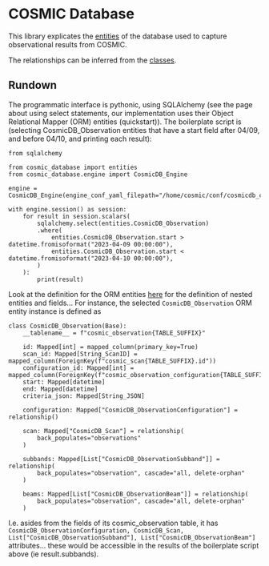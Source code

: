 # COSMIC Database

This library explicates the [entities](./docs/tables.md) of the database used to capture observational results from COSMIC.

The relationships can be inferred from the [classes](./docs/classes.md).

## Rundown

The programmatic interface is pythonic, using SQLAlchemy (see the page about using select statements, our implementation uses their Object Relational Mapper (ORM) entities (quickstart)).
The boilerplate script is (selecting CosmicDB_Observation entities that have a start field after 04/09, and before 04/10, and printing each result):

```
from sqlalchemy

from cosmic_database import entities
from cosmic_database.engine import CosmicDB_Engine

engine = CosmicDB_Engine(engine_conf_yaml_filepath="/home/cosmic/conf/cosmicdb_conf.yaml")

with engine.session() as session:
    for result in session.scalars(
        sqlalchemy.select(entities.CosmicDB_Observation)
        .where(
            entities.CosmicDB_Observation.start > datetime.fromisoformat("2023-04-09 00:00:00"),
            entities.CosmicDB_Observation.start < datetime.fromisoformat("2023-04-10 00:00:00"),
        )
    ):
        print(result)
```

Look at the definition for the ORM entities [here](./src/cosmic_database/entities.py) for the definition of nested entities and fields... For instance, the selected `CosmicDB_Observation` ORM entity instance is defined as

```
class CosmicDB_Observation(Base):
    __tablename__ = f"cosmic_observation{TABLE_SUFFIX}"

    id: Mapped[int] = mapped_column(primary_key=True)
    scan_id: Mapped[String_ScanID] = mapped_column(ForeignKey(f"cosmic_scan{TABLE_SUFFIX}.id"))
    configuration_id: Mapped[int] = mapped_column(ForeignKey(f"cosmic_observation_configuration{TABLE_SUFFIX}.id"))
    start: Mapped[datetime]
    end: Mapped[datetime]
    criteria_json: Mapped[String_JSON]

    configuration: Mapped["CosmicDB_ObservationConfiguration"] = relationship()

    scan: Mapped["CosmicDB_Scan"] = relationship(
        back_populates="observations"
    )

    subbands: Mapped[List["CosmicDB_ObservationSubband"]] = relationship(
        back_populates="observation", cascade="all, delete-orphan"
    )

    beams: Mapped[List["CosmicDB_ObservationBeam"]] = relationship(
        back_populates="observation", cascade="all, delete-orphan"
    )
```

I.e. asides from the fields of its cosmic_observation table, it has `CosmicDB_ObservationConfiguration, CosmicDB_Scan, List["CosmicDB_ObservationSubband"], List["CosmicDB_ObservationBeam"]` attributes... these would be accessible in the results of the boilerplate script above (ie result.subbands).

